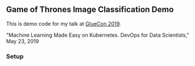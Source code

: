 ## Game of Thrones Image Classification Demo

This is demo code for my talk at [GlueCon 2019](http://gluecon.com).

"Machine Learning Made Easy on Kubernetes. DevOps for Data Scientists," May 23, 2019

### Setup



